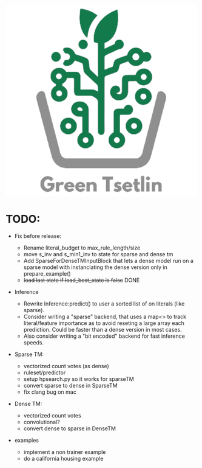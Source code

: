 
![logo](docs/image/Green%20Tsetlin%20transparent.svg)

TODO:
====

- Fix before release:
    - Rename literal_budget to max_rule_length/size
    - move s_inv and s_min1_inv to state for sparse and dense tm
    - Add SparseForDenseTMInputBlock that lets a dense model run on a sparse model with instanciating the dense version only in prepare_example()
    - ~~load last state if load_best_state is false~~ DONE

- Inference
    - Rewrite Inference:predict() to user a sorted list of on literals (like sparse). 
    - Consider writing a "sparse" backend, that uses a map<> to track literal/feature importance
        as to avoid reseting a large array each prediction.
        Could be faster than a dense version in most cases.
    - Also consider writing a "bit encoded" backend for fast inference speeds.

- Sparse TM:
    - vectorized count votes (as dense)
    - ruleset/predictor 
    - setup hpsearch.py so it works for sparseTM
    - convert sparse to dense in SparseTM
    - fix clang bug on mac
    

- Dense TM:
    - vectorized count votes
    - convolutional?
    - convert dense to sparse in DenseTM

- examples
    - implement a non trainer example
    - do a california housing example




